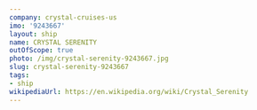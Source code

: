 ```yaml
---
company: crystal-cruises-us
imo: '9243667'
layout: ship
name: CRYSTAL SERENITY
outOfScope: true
photo: /img/crystal-serenity-9243667.jpg
slug: crystal-serenity-9243667
tags:
- ship
wikipediaUrl: https://en.wikipedia.org/wiki/Crystal_Serenity
---
```

